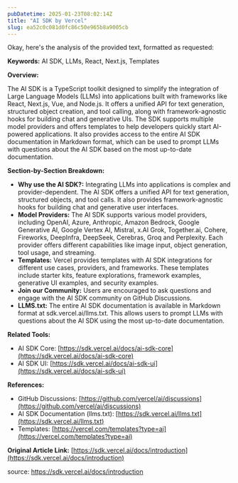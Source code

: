 ```yaml
---
pubDatetime: 2025-01-23T08:02:14Z
title: "AI SDK by Vercel"
slug: ea52c0c081d0fc86c50e965b8a9005cb
---
```


Okay, here's the analysis of the provided text, formatted as requested:

**Keywords:** AI SDK, LLMs, React, Next.js, Templates

**Overview:**

The AI SDK is a TypeScript toolkit designed to simplify the integration of Large Language Models (LLMs) into applications built with frameworks like React, Next.js, Vue, and Node.js. It offers a unified API for text generation, structured object creation, and tool calling, along with framework-agnostic hooks for building chat and generative UIs. The SDK supports multiple model providers and offers templates to help developers quickly start AI-powered applications. It also provides access to the entire AI SDK documentation in Markdown format, which can be used to prompt LLMs with questions about the AI SDK based on the most up-to-date documentation.

**Section-by-Section Breakdown:**

*   **Why use the AI SDK?:** Integrating LLMs into applications is complex and provider-dependent. The AI SDK offers a unified API for text generation, structured objects, and tool calls. It also provides framework-agnostic hooks for building chat and generative user interfaces.
*   **Model Providers:** The AI SDK supports various model providers, including OpenAI, Azure, Anthropic, Amazon Bedrock, Google Generative AI, Google Vertex AI, Mistral, x.AI Grok, Together.ai, Cohere, Fireworks, DeepInfra, DeepSeek, Cerebras, Groq and Perplexity. Each provider offers different capabilities like image input, object generation, tool usage, and streaming.
*   **Templates:** Vercel provides templates with AI SDK integrations for different use cases, providers, and frameworks. These templates include starter kits, feature explorations, framework examples, generative UI examples, and security examples.
*   **Join our Community:** Users are encouraged to ask questions and engage with the AI SDK community on GitHub Discussions.
*   **LLMS.txt:** The entire AI SDK documentation is available in Markdown format at sdk.vercel.ai/llms.txt. This allows users to prompt LLMs with questions about the AI SDK using the most up-to-date documentation.

**Related Tools:**

*   AI SDK Core: [https://sdk.vercel.ai/docs/ai-sdk-core](https://sdk.vercel.ai/docs/ai-sdk-core)
*   AI SDK UI: [https://sdk.vercel.ai/docs/ai-sdk-ui](https://sdk.vercel.ai/docs/ai-sdk-ui)

**References:**

*   GitHub Discussions: [https://github.com/vercel/ai/discussions](https://github.com/vercel/ai/discussions)
*   AI SDK Documentation (llms.txt): [https://sdk.vercel.ai/llms.txt](https://sdk.vercel.ai/llms.txt)
*   Templates: [https://vercel.com/templates?type=ai](https://vercel.com/templates?type=ai)

**Original Article Link:** [https://sdk.vercel.ai/docs/introduction](https://sdk.vercel.ai/docs/introduction)


source: https://sdk.vercel.ai/docs/introduction
